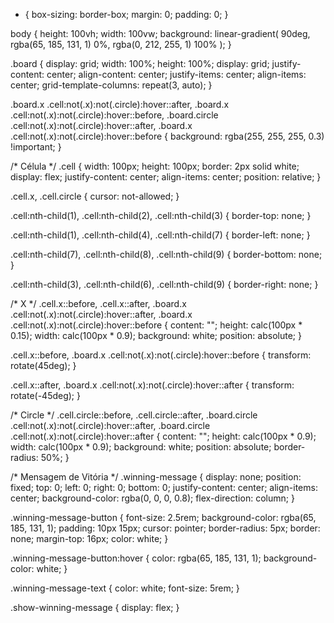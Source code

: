 * {
  box-sizing: border-box;
  margin: 0;
  padding: 0;
}

body {
  height: 100vh;
  width: 100vw;
  background: linear-gradient(
    90deg,
    rgba(65, 185, 131, 1) 0%,
    rgba(0, 212, 255, 1) 100%
  );
}

.board {
  display: grid;
  width: 100%;
  height: 100%;
  display: grid;
  justify-content: center;
  align-content: center;
  justify-items: center;
  align-items: center;
  grid-template-columns: repeat(3, auto);
}

.board.x .cell:not(.x):not(.circle):hover::after,
.board.x .cell:not(.x):not(.circle):hover::before,
.board.circle .cell:not(.x):not(.circle):hover::after,
.board.x .cell:not(.x):not(.circle):hover::before {
  background: rgba(255, 255, 255, 0.3) !important;
}

/* Célula */
.cell {
  width: 100px;
  height: 100px;
  border: 2px solid white;
  display: flex;
  justify-content: center;
  align-items: center;
  position: relative;
}

.cell.x,
.cell.circle {
  cursor: not-allowed;
}

.cell:nth-child(1),
.cell:nth-child(2),
.cell:nth-child(3) {
  border-top: none;
}

.cell:nth-child(1),
.cell:nth-child(4),
.cell:nth-child(7) {
  border-left: none;
}

.cell:nth-child(7),
.cell:nth-child(8),
.cell:nth-child(9) {
  border-bottom: none;
}

.cell:nth-child(3),
.cell:nth-child(6),
.cell:nth-child(9) {
  border-right: none;
}

/* X */
.cell.x::before,
.cell.x::after,
.board.x .cell:not(.x):not(.circle):hover::after,
.board.x .cell:not(.x):not(.circle):hover::before {
  content: "";
  height: calc(100px * 0.15);
  width: calc(100px * 0.9);
  background: white;
  position: absolute;
}

.cell.x::before,
.board.x .cell:not(.x):not(.circle):hover::before {
  transform: rotate(45deg);
}

.cell.x::after,
.board.x .cell:not(.x):not(.circle):hover::after {
  transform: rotate(-45deg);
}

/* Circle */
.cell.circle::before,
.cell.circle::after,
.board.circle .cell:not(.x):not(.circle):hover::after,
.board.circle .cell:not(.x):not(.circle):hover::after {
  content: "";
  height: calc(100px * 0.9);
  width: calc(100px * 0.9);
  background: white;
  position: absolute;
  border-radius: 50%;
}

/* Mensagem de Vitória */
.winning-message {
  display: none;
  position: fixed;
  top: 0;
  left: 0;
  right: 0;
  bottom: 0;
  justify-content: center;
  align-items: center;
  background-color: rgba(0, 0, 0, 0.8);
  flex-direction: column;
}

.winning-message-button {
  font-size: 2.5rem;
  background-color: rgba(65, 185, 131, 1);
  padding: 10px 15px;
  cursor: pointer;
  border-radius: 5px;
  border: none;
  margin-top: 16px;
  color: white;
}

.winning-message-button:hover {
  color: rgba(65, 185, 131, 1);
  background-color: white;
}

.winning-message-text {
  color: white;
  font-size: 5rem;
}

.show-winning-message {
  display: flex;
}
  
